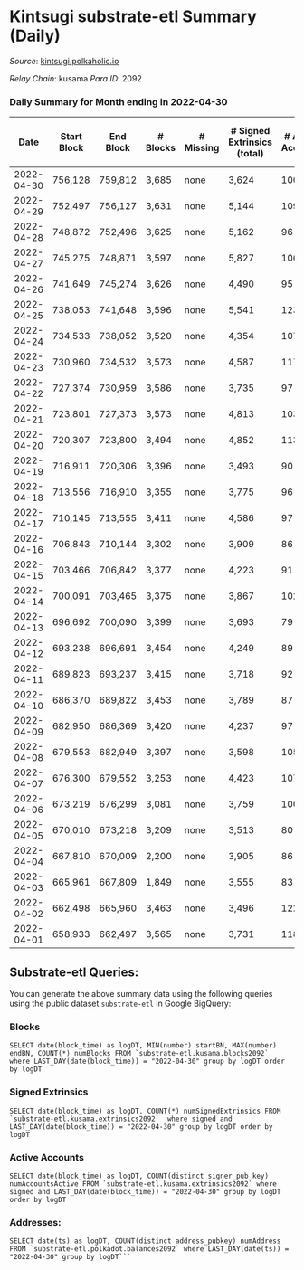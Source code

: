 # Kintsugi substrate-etl Summary (Daily)

_Source_: [kintsugi.polkaholic.io](https://kintsugi.polkaholic.io)

*Relay Chain*: kusama
*Para ID*: 2092



### Daily Summary for Month ending in 2022-04-30


| Date | Start Block | End Block | # Blocks | # Missing | # Signed Extrinsics (total) | # Active Accounts | # Addresses with Balances | # Events | # Transfers | # XCM Transfers In | # XCM Transfers Out |
| ---- | ----------- | --------- | -------- | --------- | --------------------------- | ----------------- | ------------------------- | -------- | ----------- | ------------------ | ------------------- |
| 2022-04-30 | 756,128 | 759,812 | 3,685 | none  | 3,624 | 100 | 7,882 | 29,708 | 29 ($27,673.82) | 28 ($25,050.23) | 30 ($22,963.25) |
| 2022-04-29 | 752,497 | 756,127 | 3,631 | none  | 5,144 | 109 | 7,880 | 31,640 | 41 ($70,813.46) | 31 ($45,205.28) | 57 ($116,829) |
| 2022-04-28 | 748,872 | 752,496 | 3,625 | none  | 5,162 | 96 | 7,868 | 32,022 | 43 ($15,003.30) | 36 ($1,024,987) | 59 ($71,502.33) |
| 2022-04-27 | 745,275 | 748,871 | 3,597 | none  | 5,827 | 106 | 7,848 | 32,250 | 32 ($28,126.08) | 24 ($15,807.17) | 35 ($21,352.27) |
| 2022-04-26 | 741,649 | 745,274 | 3,626 | none  | 4,490 | 95 | 7,841 | 31,015 | 47 ($39,735.17) | 76 ($64,372.10) | 70 ($34,650.30) |
| 2022-04-25 | 738,053 | 741,648 | 3,596 | none  | 5,541 | 123 | 7,827 | 32,655 | 63 ($97,813.13) | 98 ($263,299) | 97 ($75,388.76) |
| 2022-04-24 | 734,533 | 738,052 | 3,520 | none  | 4,354 | 107 | 7,799 | 29,922 | 72 ($85,439.36) | 72 ($68,414.15) | 42 ($22,070.51) |
| 2022-04-23 | 730,960 | 734,532 | 3,573 | none  | 4,587 | 117 | 7,788 | 30,796 | 72 ($95,223.07) | 92 ($103,768) | 60 ($29,963.10) |
| 2022-04-22 | 727,374 | 730,959 | 3,586 | none  | 3,735 | 97 | 7,765 | 29,757 | 43 ($74,828.47) | 54 ($80,500.47) | 57 ($86,023.07) |
| 2022-04-21 | 723,801 | 727,373 | 3,573 | none  | 4,813 | 103 | 7,752 | 30,808 | 41 ($46,912.17) | 32 ($17,422.46) | 44 ($43,255.59) |
| 2022-04-20 | 720,307 | 723,800 | 3,494 | none  | 4,852 | 113 | 7,738 | 30,486 | 43 ($31,913.11) | 36 ($20,865.66) | 66 ($32,791.72) |
| 2022-04-19 | 716,911 | 720,306 | 3,396 | none  | 3,493 | 90 | 7,722 | 28,079 | 34 ($29,847.03) | 19 ($4,746.36) | 33 ($8,020.71) |
| 2022-04-18 | 713,556 | 716,910 | 3,355 | none  | 3,775 | 96 | 7,709 | 28,097 | 34 ($106,655) | 18 ($26,484.54) | 31 ($15,824.38) |
| 2022-04-17 | 710,145 | 713,555 | 3,411 | none  | 4,586 | 97 | 7,701 | 29,393 | 36 ($96,216.33) | 17 ($11,432.49) | 33 ($16,927.85) |
| 2022-04-16 | 706,843 | 710,144 | 3,302 | none  | 3,909 | 86 | 7,690 | 27,774 | 38 ($112,076) | 11 ($4,519.44) | 24 ($37,373.89) |
| 2022-04-15 | 703,466 | 706,842 | 3,377 | none  | 4,223 | 91 | 7,684 | 28,497 | 32 ($320,089) | 8 ($1,234.59) | 15 ($239,052) |
| 2022-04-14 | 700,091 | 703,465 | 3,375 | none  | 3,867 | 102 | 7,677 | 28,246 | 36 ($20,339.16) | 14 ($7,909.67) | 26 ($7,910.18) |
| 2022-04-13 | 696,692 | 700,090 | 3,399 | none  | 3,693 | 79 | 7,665 | 28,055 | 19 ($11,728.20) | 2 ($742.52) | 19 ($11,848.57) |
| 2022-04-12 | 693,238 | 696,691 | 3,454 | none  | 4,249 | 89 | 7,660 | 29,234 | 35 ($21,126.57) | 5 ($3,023.77) | 26 ($17,273.99) |
| 2022-04-11 | 689,823 | 693,237 | 3,415 | none  | 3,718 | 92 | 7,643 | 28,274 | 26 ($68,908.10) | 7 ($12,652.22) | 26 ($13,772.77) |
| 2022-04-10 | 686,370 | 689,822 | 3,453 | none  | 3,789 | 87 | 7,637 | 28,560 | 27 ($17,611.95) | 2 ($553.89) | 25 ($10,029.71) |
| 2022-04-09 | 682,950 | 686,369 | 3,420 | none  | 4,237 | 97 | 7,627 | 28,944 | 33 ($14,384.26) | 10 ($399,921) | 32 ($21,421.22) |
| 2022-04-08 | 679,553 | 682,949 | 3,397 | none  | 3,598 | 105 | 7,622 | 28,210 | 73 ($93,576.40) | 5 ($8,066.92) | 37 ($35,700.88) |
| 2022-04-07 | 676,300 | 679,552 | 3,253 | none  | 4,423 | 107 | 7,598 | 28,665 | 77 ($27,417.29) | 19 ($38,028.80) | 91 ($51,431.19) |
| 2022-04-06 | 673,219 | 676,299 | 3,081 | none  | 3,759 | 100 | 7,540 | 26,402 | 112 ($66,449.42) | 11 ($11,081.44) | 26 ($27,992.54) |
| 2022-04-05 | 670,010 | 673,218 | 3,209 | none  | 3,513 | 80 | 7,468 | 26,580 | 23 ($13,850.40) | 3 ($518.15) | 16 ($59,364.34) |
| 2022-04-04 | 667,810 | 670,009 | 2,200 | none  | 3,905 | 86 | 7,459 | 19,981 | 22 ($69,311.12) | 8 ($3,887.36) | 20 ($23,014.37) |
| 2022-04-03 | 665,961 | 667,809 | 1,849 | none  | 3,555 | 83 | 7,455 | 17,138 | 29 ($19,307.17) | 3 ($439.78) | 22 ($17,636.21) |
| 2022-04-02 | 662,498 | 665,960 | 3,463 | none  | 3,496 | 122 | 7,448 | 28,495 | 56 ($64,142.95) | 9 ($12,352.12) | 46 ($49,615.45) |
| 2022-04-01 | 658,933 | 662,497 | 3,565 | none  | 3,731 | 118 | 7,437 | 29,746 | 80 ($251,915) | 12 ($16,443.03) | 41 ($38,839.73) |

## Substrate-etl Queries:
You can generate the above summary data using the following queries using the public dataset `substrate-etl` in Google BigQuery:


### Blocks
```
SELECT date(block_time) as logDT, MIN(number) startBN, MAX(number) endBN, COUNT(*) numBlocks FROM `substrate-etl.kusama.blocks2092`  where LAST_DAY(date(block_time)) = "2022-04-30" group by logDT order by logDT
```


### Signed Extrinsics
```
SELECT date(block_time) as logDT, COUNT(*) numSignedExtrinsics FROM `substrate-etl.kusama.extrinsics2092`  where signed and LAST_DAY(date(block_time)) = "2022-04-30" group by logDT order by logDT
```


### Active Accounts
```
SELECT date(block_time) as logDT, COUNT(distinct signer_pub_key) numAccountsActive FROM `substrate-etl.kusama.extrinsics2092` where signed and LAST_DAY(date(block_time)) = "2022-04-30" group by logDT order by logDT
```


### Addresses:
```
SELECT date(ts) as logDT, COUNT(distinct address_pubkey) numAddress FROM `substrate-etl.polkadot.balances2092` where LAST_DAY(date(ts)) = "2022-04-30" group by logDT```

